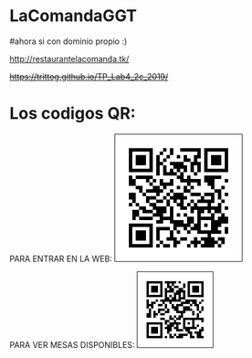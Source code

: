 # LaComandaGGT

#ahora si con dominio propio :)

http://restaurantelacomanda.tk/

<strike> https://trittog.github.io/TP_Lab4_2c_2019/ </strike>


# Los codigos QR:

PARA ENTRAR EN LA WEB:
<img src="./qr_entrada.png" border="1" alt="Este es el ejemplo de un texto alternativo">












PARA VER MESAS DISPONIBLES:
<img src="./EstasParaVerMesas.png" border="1" alt="Este es el ejemplo de un texto alternativo">
